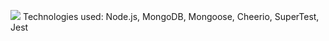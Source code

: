 ![]('./assets/heyArnold.png')
Technologies used: Node.js, MongoDB, Mongoose, Cheerio, SuperTest, Jest

